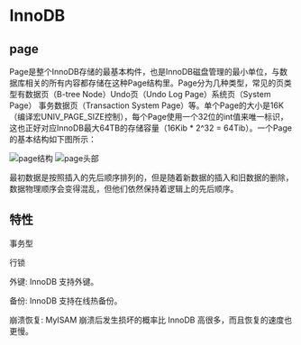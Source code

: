 # InnoDB
## page

Page是整个InnoDB存储的最基本构件，也是InnoDB磁盘管理的最小单位，与数据库相关的所有内容都存储在这种Page结构里。Page分为几种类型，常见的页类型有数据页（B-tree Node）Undo页（Undo Log Page）系统页（System Page） 事务数据页（Transaction System Page）等。单个Page的大小是16K（编译宏UNIV_PAGE_SIZE控制），每个Page使用一个32位的int值来唯一标识，这也正好对应InnoDB最大64TB的存储容量（16Kib * 2^32 = 64Tib）。一个Page的基本结构如下图所示：


![page结构](http://zpengg.oss-cn-shenzhen.aliyuncs.com/img/1612926888b464ff.png)
![page头部](http://zpengg.oss-cn-shenzhen.aliyuncs.com/img/16129269953f7ff5.png)


最初数据是按照插入的先后顺序排列的，但是随着新数据的插入和旧数据的删除，数据物理顺序会变得混乱，但他们依然保持着逻辑上的先后顺序。

## 特性
事务型

行锁

外键: InnoDB 支持外键。

备份: InnoDB 支持在线热备份。

崩溃恢复: MyISAM 崩溃后发生损坏的概率比 InnoDB 高很多，而且恢复的速度也更慢。